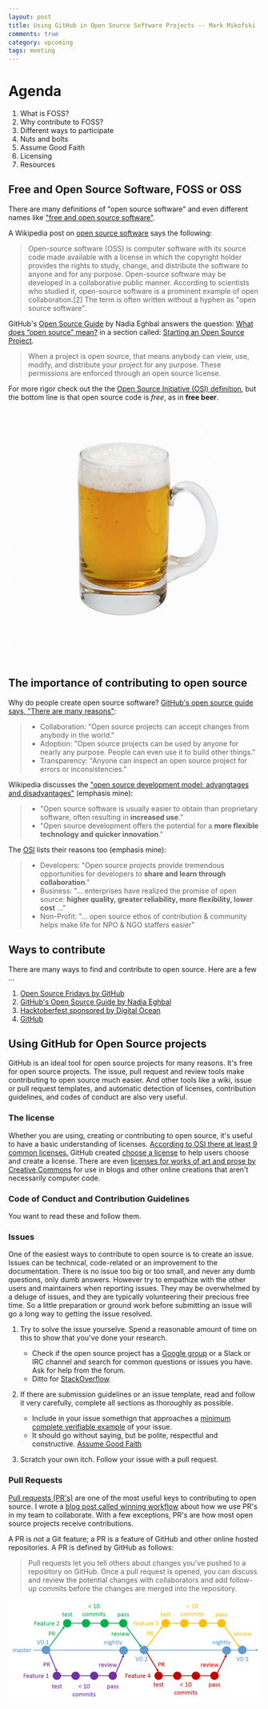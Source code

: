 ```yaml
---
layout: post
title: Using GitHub in Open Source Software Projects -- Mark Mikofski
comments: true
category: upcoming
tags: meeting
---
```


# Agenda
1. What is FOSS?
2. Why contribute to FOSS?
3. Different ways to participate
4. Nuts and bolts
5. Assume Good Faith
6. Licensing
7. Resources

## Free and Open Source Software, FOSS or OSS
There are many definitions of "open source software" and even different names like ["free and open source software"](https://en.wikipedia.org/wiki/Free_and_open-source_software).

A Wikipedia post on [open source software](https://en.wikipedia.org/wiki/Open-source_software) says the following:
>Open-source software (OSS) is computer software with its source code made available with a license in which the copyright
>holder provides the rights to study, change, and distribute the software to anyone and for any purpose. Open-source software
>may be developed in a collaborative public manner. According to scientists who studied it, open-source software is a prominent
>example of open collaboration.[2] The term is often written without a hyphen as "open source software".

GitHub's [Open Source Guide](https://opensource.guide/) by Nadia Eghbal answers the question: [What does “open source” mean?](https://opensource.guide/starting-a-project/#what-does-open-source-mean) in a section called: [Starting an Open Source Project](https://opensource.guide/starting-a-project/).
>When a project is open source, that means anybody can view, use, modify, and distribute your
>project for any purpose. These permissions are enforced through an open source license.

For more rigor check out the the [Open Source Initiative (OSI) definition](https://opensource.org/osd), but the bottom line is that open
source code is _free_, as in **free beer**.

![Free beer](../images/yckreEqei.jpg "Free beer")

## The importance of contributing to open source
Why do people create open source software? [GitHub's open source guide says, "There are many reasons"](https://opensource.guide/starting-a-project/#why-do-people-open-source-their-work):
> * Collaboration: "Open source projects can accept changes from anybody in the world."
> * Adoption: "Open source projects can be used by anyone for nearly any purpose. People can even use it to build other things."
> * Transparency: "Anyone can inspect an open source project for errors or inconsistencies."

Wikipedia discusses the ["open source development model: advangtages and disadvantages"](https://en.wikipedia.org/wiki/Open-source_software#Advantages_and_disadvantages) (emphasis mine):
> * "Open source software is usually easier to obtain than proprietary software, often resulting in **increased use**."
> * "Open source development offers the potential for a **more flexible technology and quicker innovation**."

The [OSI](https://opensource.org/) lists their reasons too (emphasis mine):
> * Developers: "Open source projects provide tremendous opportunities for developers to **share and learn through collaboration**."
> * Business: "... enterprises have realized the promise of open source: **higher quality, greater reliability, more flexibility, lower cost** ..."
> * Non-Profit: "... open source ethos of contribution & community helps make life for NPO & NGO staffers easier"

## Ways to contribute
There are many ways to find and contribute to open source. Here are a few ...

1. [Open Source Fridays by GitHub](https://opensourcefriday.com/)
2. [GitHub's Open Source Guide by Nadia Eghbal](https://opensource.guide/)
3. [Hacktoberfest sponsored by Digital Ocean](https://hacktoberfest.digitalocean.com/)
4. [GitHub](https://github.com/open-source)

## Using GitHub for Open Source projects
GitHub is an ideal tool for open source projects for many reasons. It's free for open source projects. The issue, pull request and review tools make contributing to open source much easier. And other tools like a wiki, issue or pull request templates, and automatic detection of licenses, contribution guidelines, and codes of conduct are also very useful.

### The license
Whether you are using, creating or contributing to open source, it's useful to have a basic understanding of licenses. [According to OSI there at least 9 common licenses.](https://opensource.org/licenses) GitHub created [choose a license](https://choosealicense.com/) to help users choose and create a license. There are even [licenses for works of art and prose by Creative Commons](https://creativecommons.org/) for use in blogs and other online creations that aren't necessarily computer code.

### Code of Conduct and Contribution Guidelines
You want to read these and follow them.

### Issues
One of the easiest ways to contribute to open source is to create an issue. Issues can be technical, code-related or an improvement to the documentation. There is no issue too big or too small, and never any dumb questions, only dumb answers. However try to empathize with the other users and maintainers when reporting issues. They may be overwhelmed by a deluge of issues, and they are typically volunteering their precious free time. So a little preparation or ground work before submitting an issue will go a long way to getting the issue resolved.

1. Try to solve the issue yourselve. Spend a reasonable amount of time on this to show that you've done your research.

    * Check if the open source project has a [Google group](https://groups.google.com/) or a Slack or IRC channel and
       search for common questions or issues you have. Ask for help from the forum.
    * Ditto for [StackOverflow](https://stackoverflow.com/).

2. If there are submission guidelines or an issue template, read and follow it very carefully, complete all sections as thoroughly
   as possible.

    * Include in your issue somethign that approaches a [minimum complete verifiable example](https://stackoverflow.com/help/mcve) of your issue.
    * It should go without saying, but be polite, respectful and constructive. [Assume Good Faith](https://opensource.org/node/877)

3. Scratch your own itch. Follow your issue with a pull request.

### Pull Requests
[Pull requests (PR's)](https://help.github.com/articles/about-pull-requests/) are one of the most useful keys to contributing to open source. I wrote a [blog post called winning workflow](http://poquitopicante.blogspot.com/2016/10/winning-workflow.html) about how we use PR's in my team to collaborate. With a few exceptions, PR's are how most open source projects receive contributions.

A PR is not a Git feature; a PR is a feature of GitHub and other online hosted repositories. A PR is defined by GitHub as follows:

>Pull requests let you tell others about changes you've pushed to a repository on GitHub. Once a pull request is opened, you can
>discuss and review the potential changes with collaborators and add follow-up commits before the changes are merged into the
>repository.

![winning workflow](../images/workflow-allcolor.png "winning workflow")

